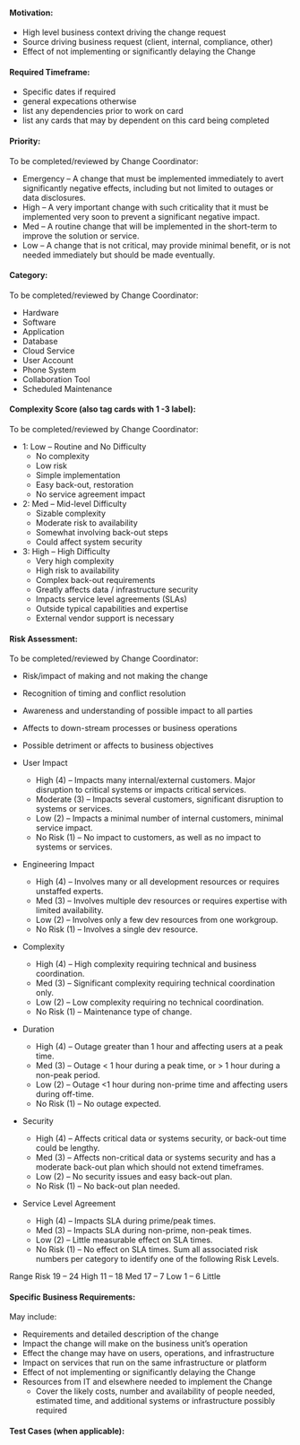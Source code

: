 #### Motivation:

- High level business context driving the change request
- Source driving business request (client, internal, compliance, other)
- Effect of not implementing or significantly delaying the Change

#### Required Timeframe:

 - Specific dates if required
 - general expecations otherwise
 - list any dependencies prior to work on card
 - list any cards that may by dependent on this card being completed

#### Priority: 

To be completed/reviewed by Change Coordinator:

 - Emergency – A change that must be implemented immediately to avert significantly negative effects, including but not limited to outages or data disclosures.
 - High – A very important change with such criticality that it must be implemented very soon to prevent a significant negative impact.
 - Med – A routine change that will be implemented in the short-term to improve the solution or service.
 - Low – A change that is not critical, may provide minimal benefit, or is not needed immediately but should be made eventually.

#### Category:

To be completed/reviewed by Change Coordinator:

 - Hardware
 - Software
 - Application
 - Database
 - Cloud Service
 - User Account
 - Phone System
 - Collaboration Tool
 - Scheduled Maintenance


#### Complexity Score (also tag cards with 1 -3 label):

To be completed/reviewed by Change Coordinator:

 - 1: Low – Routine and No Difficulty
    - No complexity
    - Low risk
    - Simple implementation
    - Easy back-out, restoration
    - No service agreement impact
 - 2: Med – Mid-level Difficulty
    - Sizable complexity
    - Moderate risk to availability
    - Somewhat involving back-out steps
    - Could affect system security
 - 3: High – High Difficulty
    - Very high complexity
    - High risk to availability
    - Complex back-out requirements
    - Greatly affects data / infrastructure security
    - Impacts service level agreements (SLAs)
    - Outside typical capabilities and expertise
    - External vendor support is necessary

#### Risk Assessment:

To be completed/reviewed by Change Coordinator:

 - Risk/impact of making and not making the change
 - Recognition of timing and conflict resolution
 - Awareness and understanding of possible impact to all parties
 - Affects to down-stream processes or business operations
 - Possible detriment or affects to business objectives

 - User Impact
    - High (4) – Impacts many internal/external customers.  Major disruption to critical systems or impacts critical services.
    - Moderate (3) – Impacts several customers, significant disruption to systems or services.
    - Low (2) – Impacts a minimal number of internal customers, minimal service impact.
    - No Risk (1) – No impact to customers, as well as no impact to systems or services.
 - Engineering Impact
    - High (4) – Involves many or all development resources or requires unstaffed experts.
    - Med (3) – Involves multiple dev resources or requires expertise with limited availability. 
    - Low (2) – Involves only a few dev resources from one workgroup.
    - No Risk (1) – Involves a single dev resource.
 - Complexity
    - High (4) – High complexity requiring technical and business coordination. 
    - Med (3) – Significant complexity requiring technical coordination only. 
    - Low (2) – Low complexity requiring no technical coordination.
    - No Risk (1) – Maintenance type of change.
 - Duration
    - High (4) – Outage greater than 1 hour and affecting users at a peak time.
    - Med (3) – Outage < 1 hour during a peak time, or > 1 hour during a non-peak period.
    - Low (2) – Outage <1 hour during non-prime time and affecting users during off-time.
    - No Risk (1) – No outage expected.
 - Security
    - High (4) – Affects critical data or systems security, or back-out time could be lengthy.
    - Med (3) – Affects non-critical data or systems security and has a moderate back-out plan which should not extend timeframes.
    - Low (2) – No security issues and easy back-out plan.
    - No Risk (1) – No back-out plan needed.
 - Service Level Agreement
    - High (4) – Impacts SLA during prime/peak times.
    - Med (3) – Impacts SLA during non-prime, non-peak times.
    - Low (2) – Little measurable effect on SLA times.
    - No Risk (1) – No effect on SLA times.
Sum all associated risk numbers per category to identify one of the following Risk Levels.

Range	Risk
19 – 24	High
11 – 18	Med
17 – 7	Low
1 – 6	Little


#### Specific Business Requirements:

May include:
 - Requirements and detailed description of the change
 - Impact the change will make on the business unit’s operation
 - Effect the change may have on users, operations, and infrastructure
 - Impact on services that run on the same infrastructure or platform
 - Effect of not implementing or significantly delaying the Change
 - Resources from IT and elsewhere needed to implement the Change
    - Cover the likely costs, number and availability of people needed, estimated time, and additional systems or infrastructure possibly required

#### Test Cases (when applicable):

